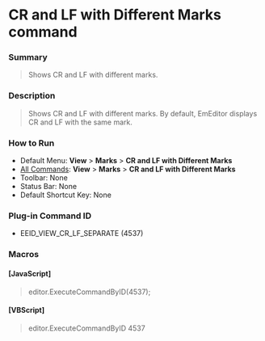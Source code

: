 # CR and LF with Different Marks command

### Summary

> Shows CR and LF with different marks.

### Description

> Shows CR and LF with different marks. By default, EmEditor displays CR and LF with the same mark.

### How to Run

- Default Menu: **View** \> **Marks** \> **CR and LF with Different Marks**
- [All Commands](../tools/all_commands): **View** \> **Marks** \> **CR and LF with Different Marks**
- Toolbar: None
- Status Bar: None
- Default Shortcut Key: None

### Plug-in Command ID

- EEID\_VIEW\_CR\_LF\_SEPARATE (4537)

### Macros

#### \[JavaScript\]

> editor.ExecuteCommandByID(4537);

#### \[VBScript\]

> editor.ExecuteCommandByID 4537
